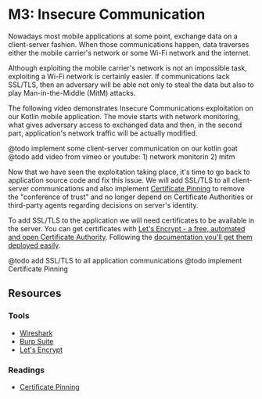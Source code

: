 M3: Insecure Communication
==========================

Nowadays most mobile applications at some point, exchange data on a
client-server fashion. When those communications happen, data traverses either
the mobile carrier's network or some Wi-Fi network and the internet.

Although exploiting the mobile carrier's network is not an impossible task,
exploiting a Wi-Fi network is certainly easier. If communications lack SSL/TLS,
then an adversary will be able not only to steal the data but also to play
Man-in-the-Middle (MitM) attacks.

The following video demonstrates Insecure Communications exploitation on our
Kotlin mobile application. The movie starts with network monitoring, what gives
adversary access to exchanged data and then, in the second part, application's
network traffic will be actually modified.


@todo implement some client-server communication on our kotlin goat
@todo add video from vimeo or youtube: 1) network monitorin 2) mitm

Now that we have seen the exploitation taking place, it's time to go back to
application source code and fix this issue. We will add SSL/TLS to all
client-server communications and also implement [Certificate Pinning][3] to
remove the "conference of trust" and no longer depend on Certificate Authorities
or third-party agents regarding decisions on server's identity.

To add SSL/TLS to the application we will need certificates to be available in
the server. You can get certificates with [Let's Encrypt - a free, automated and
open Certificate Authority][4]. Following the [documentation you'll get them
deployed easily][5].

@todo add SSL/TLS to all application communications
@todo implement Certificate Pinning

## Resources

### Tools

* [Wireshark][1]
* [Burp Suite][2]
* [Let's Encrypt][4]

### Readings

* [Certificate Pinning][3]

[1]: https://www.wireshark.org/
[2]: https://portswigger.net/
[3]: https://www.owasp.org/index.php/Certificate_and_Public_Key_Pinning
[4]: https://letsencrypt.org/
[5]: https://letsencrypt.org/docs/

